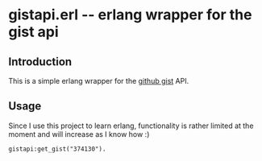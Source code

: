 # gistapi.erl -- erlang wrapper for the gist api

## Introduction
This is a simple erlang wrapper for the [github gist][1] API.

## Usage
Since I use this project to learn erlang, functionality is rather
limited at the moment and will increase as I know how :)

    gistapi:get_gist("374130").


[1]: http://gist.github.com
